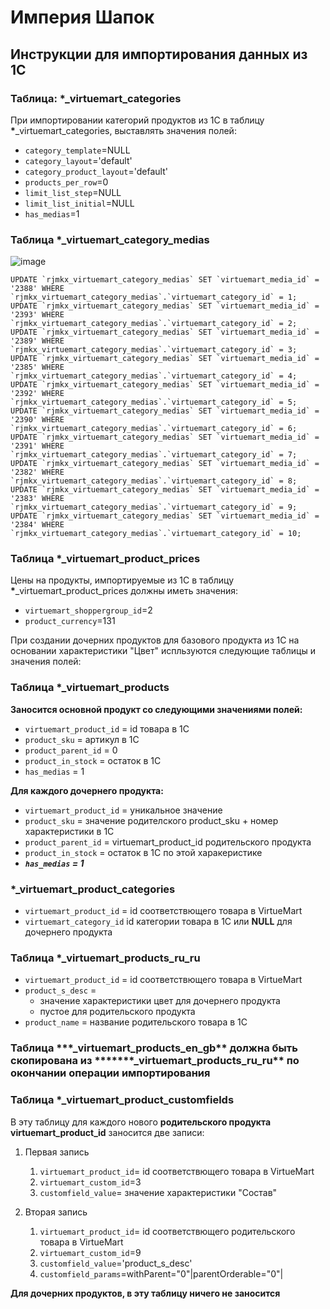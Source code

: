 # Империя Шапок

## Инструкции для импортирования данных из 1С

### Таблица: **\***\_virtuemart_categories

При импортировании категорий продуктов из 1С в таблицу **\***\_virtuemart_categories, выставлять значения полей:

- `category_template`=NULL
- `category_layout`='default'
- `category_product_layout`='default'
- `products_per_row`=0
- `limit_list_step`=NULL
- `limit_list_initial`=NULL
- `has_medias`=1

### Таблица **\***\_virtuemart_category_medias
![image](https://user-images.githubusercontent.com/14219112/199749952-2a9d7ae9-fc44-484a-be01-a36cdcb04810.png)

```
UPDATE `rjmkx_virtuemart_category_medias` SET `virtuemart_media_id` = '2388' WHERE `rjmkx_virtuemart_category_medias`.`virtuemart_category_id` = 1;
UPDATE `rjmkx_virtuemart_category_medias` SET `virtuemart_media_id` = '2393' WHERE `rjmkx_virtuemart_category_medias`.`virtuemart_category_id` = 2;
UPDATE `rjmkx_virtuemart_category_medias` SET `virtuemart_media_id` = '2389' WHERE `rjmkx_virtuemart_category_medias`.`virtuemart_category_id` = 3;
UPDATE `rjmkx_virtuemart_category_medias` SET `virtuemart_media_id` = '2385' WHERE `rjmkx_virtuemart_category_medias`.`virtuemart_category_id` = 4;
UPDATE `rjmkx_virtuemart_category_medias` SET `virtuemart_media_id` = '2392' WHERE `rjmkx_virtuemart_category_medias`.`virtuemart_category_id` = 5;
UPDATE `rjmkx_virtuemart_category_medias` SET `virtuemart_media_id` = '2390' WHERE `rjmkx_virtuemart_category_medias`.`virtuemart_category_id` = 6;
UPDATE `rjmkx_virtuemart_category_medias` SET `virtuemart_media_id` = '2391' WHERE `rjmkx_virtuemart_category_medias`.`virtuemart_category_id` = 7;
UPDATE `rjmkx_virtuemart_category_medias` SET `virtuemart_media_id` = '2382' WHERE `rjmkx_virtuemart_category_medias`.`virtuemart_category_id` = 8;
UPDATE `rjmkx_virtuemart_category_medias` SET `virtuemart_media_id` = '2383' WHERE `rjmkx_virtuemart_category_medias`.`virtuemart_category_id` = 9;
UPDATE `rjmkx_virtuemart_category_medias` SET `virtuemart_media_id` = '2384' WHERE `rjmkx_virtuemart_category_medias`.`virtuemart_category_id` = 10;
```

### Таблица **\***\_virtuemart_product_prices

Цены на продукты, импортируемые из 1С в таблицу **\***\_virtuemart_product_prices должны иметь значения:

- `virtuemart_shoppergroup_id`=2
- `product_currency`=131

При создании дочерних продуктов для базового продукта из 1С на основании характеристики "Цвет" испльзуются следующие таблицы и значения полей:

### Таблица **\***\_virtuemart_products

**Заносится основной продукт со следующими значениями полей:**

- `virtuemart_product_id` = id товара в 1С
- `product_sku` = артикул в 1С
- `product_parent_id` = 0
- `product_in_stock` = остаток в 1С
- `has_medias` = 1

**Для каждого дочернего продукта:**

- `virtuemart_product_id` = уникальное значение
- `product_sku` = значение родителского product_sku + номер характеристики в 1С
- `product_parent_id` = virtuemart_product_id родительского продукта
- `product_in_stock` = остаток в 1С по этой харакеристике
- ***`has_medias` = 1***

### **\***\_virtuemart_product_categories

- `virtuemart_product_id` = id соответствющего товара в VirtueMart
- `virtuemart_category_id` id категории товара в 1С или **NULL** для дочернего продукта

### Таблица **\***\_virtuemart_products_ru_ru

- `virtuemart_product_id` = id соответствющего товара в VirtueMart
- `product_s_desc` =
  - значение характеристики цвет для дочернего продукта
  - пустое для родительского продукта
- `product_name` = название родительского товара в 1С

### Таблица **\*\*\***\_virtuemart_products_en_gb** должна быть скопирована из **\*****\_virtuemart_products_ru_ru\*\* по окончании операции импортирования

### Таблица **\***\_virtuemart_product_customfields

В эту таблицу для каждого нового **родительского продукта** **virtuemart_product_id** заносится две записи:

1. Первая запись

   1. `virtuemart_product_id`= id соответствющего товара в VirtueMart
   2. `virtuemart_custom_id`=3
   3. `customfield_value`= значение характеристики "Состав"

2. Вторая запись
   1. `virtuemart_product_id`= id соответствющего родительского товара в VirtueMart
   2. `virtuemart_custom_id`=9
   3. `customfield_value`='product_s_desc'
   4. `customfield_params`=withParent="0"|parentOrderable="0"|

**Для дочерних продуктов, в эту таблицу ничего не заносится**

